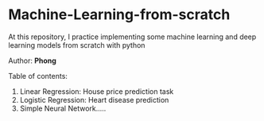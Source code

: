 # Machine-Learning-from-scratch
At this repository, I practice implementing some machine learning and deep learning models from scratch with python

Author: **Phong**

Table of contents:
<ol>
  <li> Linear Regression: House price prediction task
  <li> Logistic Regression: Heart disease prediction 
  <li> Simple Neural Network.....
<ol>
